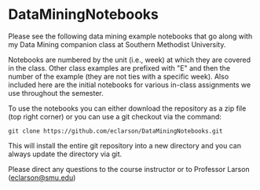 # DataMiningNotebooks

Please see the following data mining example notebooks that go along with my Data Mining companion class at Southern Methodist University.  

Notebooks are numbered by the unit (i.e., week) at which they are covered in the class. Other class examples are prefixed with "E" and then the number of the example (they are not ties with a specific week). Also included here are the initial notebooks for various in-class assignments we use throughout the semester. 

To use the notebooks you can either download the repository as a zip file (top right corner) or you can use a git checkout via the command:
```
git clone https://github.com/eclarson/DataMiningNotebooks.git
```

This will install the entire git repository into a new directory and you can always update the directory via git. 

Please direct any questions to the course instructor or to Professor Larson (eclarson@smu.edu)
